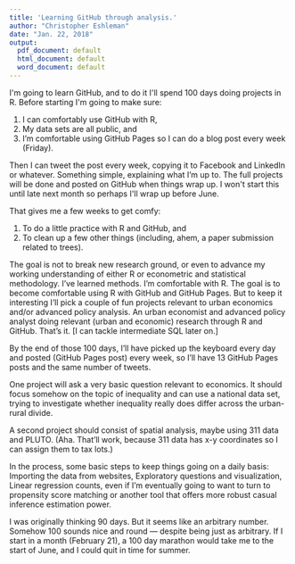 ```yaml
---
title: 'Learning GitHub through analysis.'
author: "Christopher Eshleman"
date: "Jan. 22, 2018"
output:
  pdf_document: default
  html_document: default
  word_document: default
---
```


I'm going to learn GitHub, and to do it I'll spend 100 days doing projects in R. Before starting I'm going to make sure: 

1. I can comfortably use GitHub with R, 
2. My data sets are all public, and
3. I’m comfortable using GitHub Pages so I can do a blog post every week (Friday). 

Then I can tweet the post every week, copying it to Facebook and LinkedIn or whatever. Something simple, explaining what I’m up to. The full projects will be done and posted on GitHub when things wrap up. I won't start this until late next month so perhaps I'll wrap up before June. 

That gives me a few weeks to get comfy: 
1. To do a little practice with R and GitHub, and
2. To clean up a few other things (including, ahem, a paper submission related to trees). 

The goal is not to break new research ground, or even to advance my working understanding of either R or econometric and statistical methodology. I’ve learned methods. I’m comfortable with R. The goal is to become comfortable using R with GitHub and GitHub Pages. But to keep it interesting I’ll pick a couple of fun projects relevant to urban economics and/or advanced policy analysis. An urban economist and advanced policy analyst doing relevant (urban and economic) research through R and GitHub. That’s it. [I can tackle intermediate SQL later on.] 

By the end of those 100 days, I’ll have picked up the keyboard every day and posted (GitHub Pages post) every week, so I’ll have 13 GitHub Pages posts and the same number of tweets. 

One project will ask a very basic question relevant to economics. It should focus somehow on the topic of inequality and can use a national data set, trying to investigate whether inequality really does differ across the urban-rural divide. 

A second project should consist of spatial analysis, maybe using 311 data and PLUTO. (Aha. That’ll work, because 311 data has x-y coordinates so I can assign them to tax lots.) 

In the process, some basic steps to keep things going on a daily basis: 
Importing the data from websites, 
Exploratory questions and visualization, 
Linear regression counts, even if I’m eventually going to want to turn to propensity score matching or another tool that offers more robust casual inference estimation power. 

I was originally thinking 90 days. But it seems like an arbitrary number. Somehow 100 sounds nice and round — despite being just as arbitrary. If I start in a month (February 21), a 100 day marathon would take me to the start of June, and I could quit in time for summer. 
